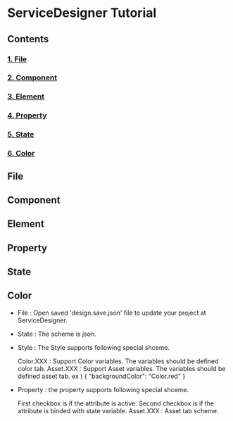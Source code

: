 <!-- TUTORIAL -->
# ServiceDesigner Tutorial
## Contents
### [1. File](#file)  
### [2. Component](#component)  
### [3. Element](#element)  
### [4. Property](#property)  
### [5. State](#state)  
### [6. Color](#color)  

## File  
## Component  
## Element  
## Property  
## State  
## Color  

- File : Open saved 'design.save.json' file to update your project at ServiceDesigner.
- State : The scheme is json.
- Style : The Style supports following special shceme.

  Color.XXX : Support Color variables. The variables should be defined color tab.
  Asset.XXX : Support Asset variables. The variables should be defined asset tab.
  ex ) { "backgroundColor": "Color.red" }

- Property : the property supports following special shceme.

  First checkbox is if the attribute is active.
  Second checkbox is if the attribute is binded with state variable.
  Asset.XXX : Asset tab scheme.